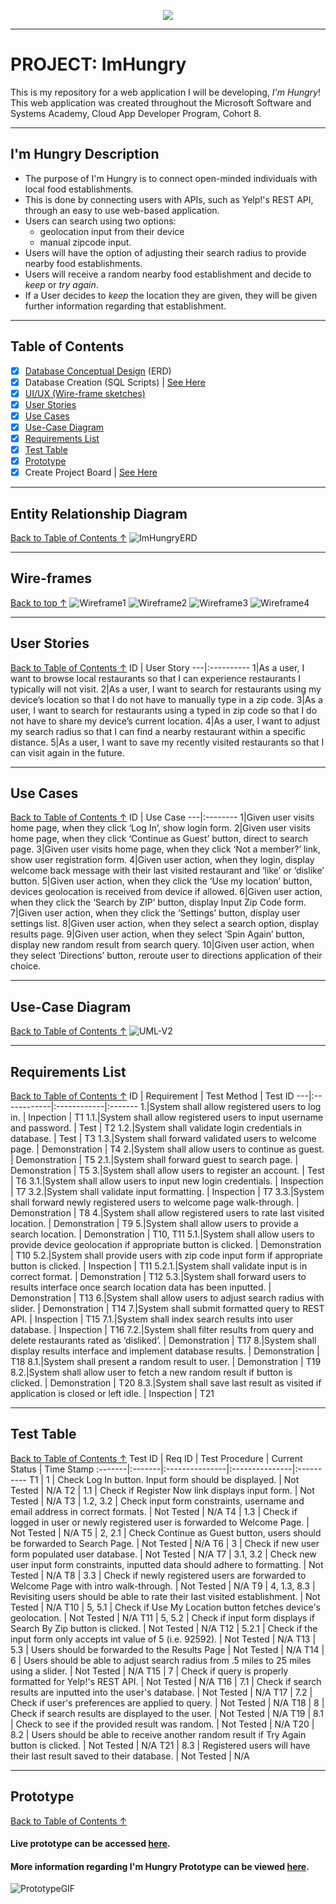 <p align="center">
  <img src = "https://github.com/PerezDC/ImHungry1/blob/master/ImageFiles/Im%20Hungry.png">
</p>

---

# PROJECT: ImHungry
This is my repository for a web application I will be developing, *I'm Hungry*! 
This web application was created throughout the Microsoft Software and Systems Academy, Cloud App Developer Program, Cohort 8.

---

## I'm Hungry Description
* The purpose of I'm Hungry is to connect open-minded individuals with local food establishments.
* This is done by connecting users with APIs, such as Yelp!'s REST API, through an easy to use web-based application.
* Users can search using two options: 
  * geolocation input from their device
  * manual zipcode input.
* Users will have the option of adjusting their search radius to provide nearby food establishments.
* Users will receive a random nearby food establishment and decide to *keep* or *try again*.
* If a User decides to *keep* the location they are given, they will be given further information regarding that establishment.

---

## Table of Contents
- [X] [Database Conceptual Design](#Entity-Relationship-Diagram) (ERD)
- [X] Database Creation (SQL Scripts) | [See Here](https://github.com/PerezDC/ImHungry/blob/master/ImHungryDBScript.sql)
- [X] [UI/UX (Wire-frame sketches)](#Wire-frames)
- [X] [User Stories](#User-Stories)
- [X] [Use Cases](Use-Cases)
- [X] [Use-Case Diagram](#Use-Case-Diagram)
- [X] [Requirements List](#Requirements-List)
- [X] [Test Table](#Test-Table)
- [X] [Prototype](#Prototype)
- [X] Create Project Board | [See Here](https://github.com/users/PerezDC/projects/1)

---
## Entity Relationship Diagram
[Back to Table of Contents ↑](#Table-of-contents)
![ImHungryERD](https://github.com/PerezDC/ImHungry1/blob/master/ImageFiles/I'm%20Hungry%20ERD.png)

---
## Wire-frames
[Back to top ↑](#Table-of-contents)
![Wireframe1](https://github.com/PerezDC/ImHungry1/blob/master/ImageFiles/Wireframe%201.PNG)
![Wireframe2](https://github.com/PerezDC/ImHungry1/blob/master/ImageFiles/Wireframe%202.PNG)
![Wireframe3](https://github.com/PerezDC/ImHungry1/blob/master/ImageFiles/Wireframe%203.PNG)
![Wireframe4](https://github.com/PerezDC/ImHungry1/blob/master/ImageFiles/Wireframe%204.PNG)

---
## User Stories
[Back to Table of Contents ↑](#Table-of-contents)
ID | User Story
---|:----------
1|As a user, I want to browse local restaurants so that I can experience restaurants I typically will not visit.
2|As a user, I want to search for restaurants using my device’s location so that I do not have to manually type in a zip code.
3|As a user, I want to search for restaurants using a typed in zip code so that I do not have to share my device’s current location.
4|As a user, I want to adjust my search radius so that I can find a nearby restaurant within a specific distance.
5|As a user, I want to save my recently visited restaurants so that I can visit again in the future.

---
##  Use Cases
[Back to Table of Contents ↑](#Table-of-contents)
ID | Use Case
---|:--------
1|Given user visits home page, when they click ‘Log In’, show login form.
2|Given user visits home page, when they click ‘Continue as Guest’ button, direct to search page.
3|Given user visits home page, when they click ‘Not a member?’ link, show user registration form.
4|Given user action, when they login, display welcome back message with their last visited restaurant and ‘like’ or ‘dislike’ button.
5|Given user action, when they click the ‘Use my location’ button, devices geolocation is received from device if allowed.
6|Given user action, when they click the ‘Search by ZIP’ button, display Input Zip Code form.
7|Given user action, when they click the ‘Settings’ button, display user settings list.
8|Given user action, when they select a search option, display results page.
9|Given user action, when they select ‘Spin Again’ button, display new random result from search query.
10|Given user action, when they select ‘Directions’ button, reroute user to directions application of their choice.

---
## Use-Case Diagram
[Back to Table of Contents ↑](#Table-of-contents)
![UML-V2](https://github.com/PerezDC/ImHungry1/blob/master/ImageFiles/ImHungryUseCaseDiagram.jpg)

---
## Requirements List
[Back to Table of Contents ↑](#Table-of-contents)
ID | Requirement | Test Method | Test ID
---|:------------|:------------|:-------
1.|System shall allow registered users to log in. | Inpection | T1
1.1.|System shall allow registered users to input username and password. | Test | T2
1.2.|System shall validate login credentials in database. | Test | T3
1.3.|System shall forward validated users to welcome page. | Demonstration | T4
2.|System shall allow users to continue as guest. | Demonstration | T5
2.1.|System shall forward guest to search page. | Demonstration | T5
3.|System shall allow users to register an account. | Test | T6
3.1.|System shall allow users to input new login credentials. | Inspection | T7
3.2.|System shall validate input formatting. | Inspection | T7
3.3.|System shall forward newly registered users to welcome page walk-through. | Demonstration | T8
4.|System shall allow registered users to rate last visited location. | Demonstration | T9
5.|System shall allow users to provide a search location. | Demonstration | T10, T11
5.1.|System shall allow users to provide device geolocation if appropriate button is clicked. | Demonstration | T10
5.2.|System shall provide users with zip code input form if appropriate button is clicked. | Inspection | T11
5.2.1.|System shall validate input is in correct format. | Demonstration | T12
5.3.|System shall forward users to results interface once search location data has been inputted. | Demonstration | T13
6.|System shall allow users to adjust search radius with slider. | Demonstration | T14
7.|System shall submit formatted query to REST API. | Inspection | T15
7.1.|System shall index search results into user database. | Inspection | T16
7.2.|System shall filter results from query and delete restaurants rated as ‘disliked’. | Demonstration | T17
8.|System shall display results interface and implement database results. | Demonstration | T18
8.1.|System shall present a random result to user. | Demonstration | T19
8.2.|System shall allow user to fetch a new random result if button is clicked. | Demonstration | T20
8.3.|System shall save last result as visited if application is closed or left idle. | Inspection | T21

---
## Test Table
[Back to Table of Contents ↑](#Table-of-contents)
Test ID | Req ID | Test Procedure | Current Status | Time Stamp
:-------|:-------|:---------------|:---------------|:----------
T1 | 1 | Check Log In button. Input form should be displayed. | Not Tested | N/A
T2 | 1.1 | Check if Register Now link displays input form. | Not Tested | N/A
T3 | 1.2, 3.2 | Check input form constraints, username and email address in correct formats. | Not Tested | N/A
T4 | 1.3 | Check if logged in user or newly registered user is forwarded to Welcome Page. | Not Tested | N/A
T5 | 2, 2.1 | Check Continue as Guest button, users should be forwarded to Search Page. | Not Tested | N/A
T6 | 3 | Check if new user form populated user database. | Not Tested | N/A
T7 | 3.1, 3.2 | Check new user input form constraints, inputted data should adhere to formatting. | Not Tested | N/A
T8 | 3.3 | Check if newly registered users are forwarded to Welcome Page with intro walk-through. | Not Tested | N/A
T9 | 4, 1.3, 8.3 | Revisiting users should be able to rate their last visited establishment. | Not Tested | N/A
T10 | 5, 5.1 | Check if Use My Location button fetches device's geolocation. | Not Tested | N/A
T11 | 5, 5.2 | Check if input form displays if Search By Zip button is clicked. | Not Tested | N/A
T12 | 5.2.1 | Check if the input form only accepts int value of 5 (i.e. 92592). | Not Tested | N/A
T13 | 5.3 | Users should be forwarded to the Results Page | Not Tested | N/A
T14 | 6 | Users should be able to adjust search radius from .5 miles to 25 miles using a slider. | Not Tested | N/A
T15 | 7 | Check if query is properly formatted for Yelp!'s REST API. | Not Tested | N/A
T16 | 7.1 | Check if search results are inputted into the user's database. | Not Tested | N/A
T17 | 7.2 | Check if user's preferences are applied to query. | Not Tested | N/A
T18 | 8 | Check if search results are displayed to the user. | Not Tested | N/A
T19 | 8.1 | Check to see if the provided result was random. | Not Tested | N/A
T20 | 8.2 | Users should be able to receive another random result if Try Again button is clicked. | Not Tested | N/A
T21 | 8.3 | Registered users will have their last result saved to their database. | Not Tested | N/A

---
## Prototype
[Back to Table of Contents ↑](#Table-of-contents)
#### Live prototype can be accessed [here](https://xd.adobe.com/view/7212bf40-0c9e-433a-ae18-7a7315ff4667-2741/).
#### More information regarding I'm Hungry Prototype can be viewed [here](https://github.com/PerezDC/ImHungry1/blob/master/Prototype/README.md).
![PrototypeGIF](https://github.com/PerezDC/ImHungry1/blob/master/Prototype/ImageFiles/ImHungryPrototypeToGif.gif)
